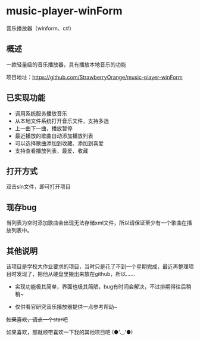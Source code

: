 # music-player-winForm
音乐播放器（winform、c#）

## 概述
一款轻量级的音乐播放器，具有播放本地音乐的功能

项目地址：https://github.com/StrawberryOrange/music-player-winForm

## 已实现功能

* 调用系统服务播放音乐
* 从本地文件系统打开音乐文件，支持多选
* 上一曲下一曲，播放暂停
* 最近播放的歌曲自动添加播放列表
* 可以选择歌曲添加到收藏、添加到喜爱
* 支持查看播放列表，最爱、收藏

## 打开方式

双击sln文件，即可打开项目

## 现存bug

当列表为空时添加歌曲会出现无法存储xml文件，所以请保证至少有一个歌曲在播放列表中。

## 其他说明

该项目是学校大作业要求的项目，当时只是花了不到一个星期完成，最近再整理项目时发现了，把他从硬盘里搬出来放在github，所以……

* 实现功能极其简单，界面也极其简陋，bug有时间会解决，不过排期得往后稍稍~

* 仅供看官研究音乐播放器提供一点参考帮助~

~~如果喜欢，请点一个star吧~~

如果喜欢，那就顺带喜欢一下我的其他项目吧 (●'◡'●)
